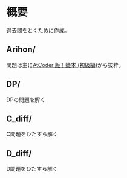 # 概要
過去問をとくために作成。

## Arihon/
問題は主に[AtCoder 版！蟻本 (初級編)](https://qiita.com/drken/items/e77685614f3c6bf86f44)から抜粋。

## DP/
DPの問題を解く

## C_diff/
C問題をひたすら解く

## D_diff/
D問題をひたすら解く